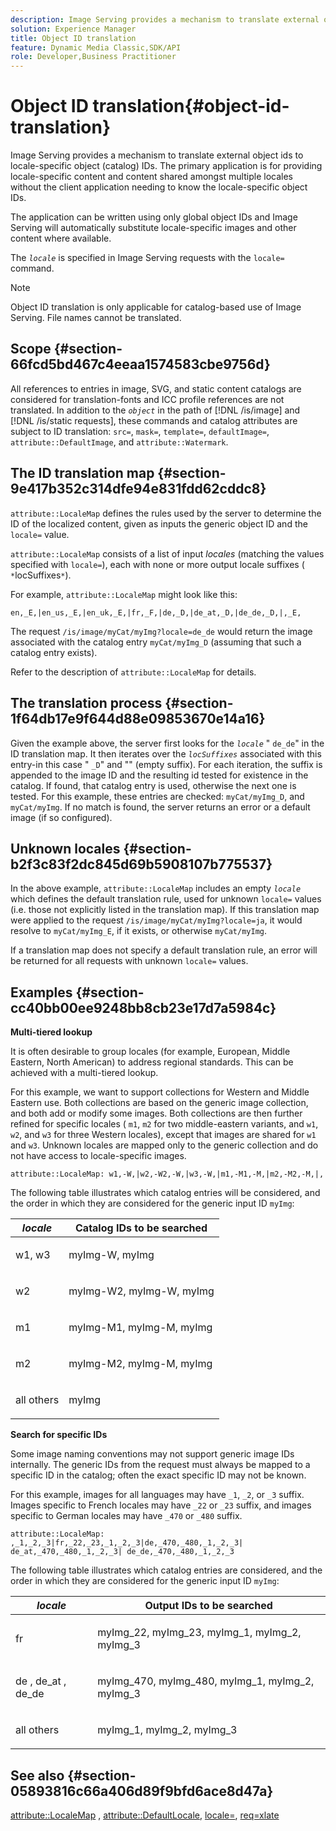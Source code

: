 ```yaml
---
description: Image Serving provides a mechanism to translate external object ids to locale-specific object (catalog) IDs. The primary application is for providing locale-specific content and content shared amongst multiple locales without the client application needing to know the locale-specific object IDs.
solution: Experience Manager
title: Object ID translation
feature: Dynamic Media Classic,SDK/API
role: Developer,Business Practitioner
---
```


# Object ID translation{#object-id-translation}

Image Serving provides a mechanism to translate external object ids to locale-specific object (catalog) IDs. The primary application is for providing locale-specific content and content shared amongst multiple locales without the client application needing to know the locale-specific object IDs.

The application can be written using only global object IDs and Image Serving will automatically substitute locale-specific images and other content where available.

The *`locale`* is specified in Image Serving requests with the `locale=` command.

>[!NOTE]
>
>Object ID translation is only applicable for catalog-based use of Image Serving. File names cannot be translated.

## Scope {#section-66fcd5bd467c4eeaa1574583cbe9756d}

All references to entries in image, SVG, and static content catalogs are considered for translation-fonts and ICC profile references are not translated. In addition to the *`object`* in the path of [!DNL /is/image] and [!DNL /is/static requests], these commands and catalog attributes are subject to ID translation: `src=`, `mask=`, `template=`, `defaultImage=`, `attribute::DefaultImage`, and `attribute::Watermark`.

## The ID translation map {#section-9e417b352c314dfe94e831fdd62cddc8}

`attribute::LocaleMap` defines the rules used by the server to determine the ID of the localized content, given as inputs the generic object ID and the `locale=` value.

`attribute::LocaleMap` consists of a list of input *locales* (matching the values specified with `locale=`), each with none or more output locale suffixes ( `*`locSuffixes`*`).

For example, `attribute::LocaleMap` might look like this:

`en,_E,|en_us,_E,|en_uk,_E,|fr,_F,|de,_D,|de_at,_D,|de_de,_D,|,_E,`

The request `/is/image/myCat/myImg?locale=de_de` would return the image associated with the catalog entry `myCat/myImg_D` (assuming that such a catalog entry exists).

Refer to the description of `attribute::LocaleMap` for details.

## The translation process {#section-1f64db17e9f644d88e09853670e14a16}

Given the example above, the server first looks for the *`locale`* " `de_de`" in the ID translation map. It then iterates over the *`locSuffixes`* associated with this entry-in this case " `_D`" and "" (empty suffix). For each iteration, the suffix is appended to the image ID and the resulting id tested for existence in the catalog. If found, that catalog entry is used, otherwise the next one is tested. For this example, these entries are checked: `myCat/myImg_D`, and `myCat/myImg`. If no match is found, the server returns an error or a default image (if so configured).

## Unknown locales {#section-b2f3c83f2dc845d69b5908107b775537}

In the above example, `attribute::LocaleMap` includes an empty *`locale`* which defines the default translation rule, used for unknown `locale=` values (i.e. those not explicitly listed in the translation map). If this translation map were applied to the request `/is/image/myCat/myImg?locale=ja`, it would resolve to `myCat/myImg_E`, if it exists, or otherwise `myCat/myImg`.

If a translation map does not specify a default translation rule, an error will be returned for all requests with unknown `locale=` values.

## Examples {#section-cc40bb00ee9248bb8cb23e17d7a5984c}

**Multi-tiered lookup**

It is often desirable to group locales (for example, European, Middle Eastern, North American) to address regional standards. This can be achieved with a multi-tiered lookup.

For this example, we want to support collections for Western and Middle Eastern use. Both collections are based on the generic image collection, and both add or modify some images. Both collections are then further refined for specific locales ( `m1`, `m2` for two middle-eastern variants, and `w1`, `w2`, and `w3` for three Western locales), except that images are shared for `w1` and `w3`. Unknown locales are mapped only to the generic collection and do not have access to locale-specific images.

`attribute::LocaleMap: w1,-W,|w2,-W2,-W,|w3,-W,|m1,-M1,-M,|m2,-M2,-M,|,`

The following table illustrates which catalog entries will be considered, and the order in which they are considered for the generic input ID `myImg`: 

<table id="table_97EB13E3DB9B48D3A4184D5ECC8E9F86"> 
 <thead> 
  <tr> 
   <th class="entry"> <b> <i>locale</i> </b> </th> 
   <th class="entry"> <b>Catalog IDs to be searched</b> </th> 
  </tr> 
 </thead>
 <tbody> 
  <tr> 
   <td> <p> <span class="codeph"> w1, w3 </span> </p> </td> 
   <td> <p> <span class="codeph"> myImg-W, myImg </span> </p> </td> 
  </tr> 
  <tr> 
   <td> <p> <span class="codeph"> w2 </span> </p> </td> 
   <td> <p> <span class="codeph"> myImg-W2, myImg-W, myImg </span> </p> </td> 
  </tr> 
  <tr> 
   <td> <p> <span class="codeph"> m1 </span> </p> </td> 
   <td> <p> <span class="codeph"> myImg-M1, myImg-M, myImg </span> </p> </td> 
  </tr> 
  <tr> 
   <td> <p> <span class="codeph"> m2 </span> </p> </td> 
   <td> <p> <span class="codeph"> myImg-M2, myImg-M, myImg </span> </p> </td> 
  </tr> 
  <tr> 
   <td> <p>all others </p> </td> 
   <td> <p> <span class="codeph"> myImg </span> </p> </td> 
  </tr> 
 </tbody> 
</table>

**Search for specific IDs**

Some image naming conventions may not support generic image IDs internally. The generic IDs from the request must always be mapped to a specific ID in the catalog; often the exact specific ID may not be known.

For this example, images for all languages may have `_1`, `_2`, or `_3` suffix. Images specific to French locales may have `_22` or `_23` suffix, and images specific to German locales may have `_470` or `_480` suffix.

`attribute::LocaleMap: ,_1,_2,_3|fr,_22,_23,_1,_2,_3|de,_470,_480,_1,_2,_3| de_at,_470,_480,_1,_2,_3| de_de,_470,_480,_1,_2,_3`

The following table illustrates which catalog entries are considered, and the order in which they are considered for the generic input ID `myImg`: 

<table id="table_A7EE4AA0F1C24284B83CC4B40622D24F"> 
 <thead> 
  <tr> 
   <th class="entry"> <b> <i>locale</i> </b> </th> 
   <th class="entry"> <b>Output IDs to be searched</b> </th> 
  </tr> 
 </thead>
 <tbody> 
  <tr> 
   <td> <p> <span class="codeph"> fr </span> </p> </td> 
   <td> <p> <span class="codeph"> myImg_22, myImg_23, myImg_1, myImg_2, myImg_3 </span> </p> </td> 
  </tr> 
  <tr> 
   <td> <p> <span class="codeph"> de </span>, <span class="codeph"> de_at </span>, <span class="codeph"> de_de </span> </p> </td> 
   <td> <p> <span class="codeph"> myImg_470, myImg_480, myImg_1, myImg_2, myImg_3 </span> </p> </td> 
  </tr> 
  <tr> 
   <td> <p>all others </p> </td> 
   <td> <p> <span class="codeph"> myImg_1, myImg_2, myImg_3 </span> </p> </td> 
  </tr> 
 </tbody> 
</table>

## See also {#section-05893816c66a406d89f9bfd6ace8d47a}

[attribute::LocaleMap](../../../../../is-api/image-catalog/image-serving-api-ref/c-image-catalog-reference/c-attributes-reference/r-localemap.md#reference-49bbf598f8ea47c3a563755cef306318) , [attribute::DefaultLocale](../../../../../is-api/image-catalog/image-serving-api-ref/c-image-catalog-reference/c-attributes-reference/r-defaultlocale.md#reference-69462ad9923f464f80c2c012342a6b6b), [locale=](../../../../../is-api/http-ref/image-serving-api-ref/c-http-protocol-reference/c-command-reference/r-locale.md#reference-8a846b2fbc004a12821b956ed3b25cfb), [req=xlate](../../../../../is-api/http-ref/image-serving-api-ref/c-http-protocol-reference/c-command-reference/r-req/r-req.md#reference-907cdb4a97034db7ad94695f25552e76) 
